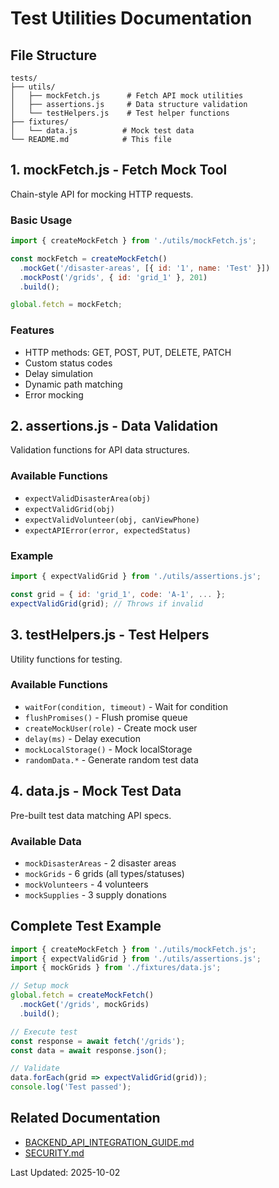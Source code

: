 # Test Utilities Documentation

## File Structure

```
tests/
├── utils/
│   ├── mockFetch.js      # Fetch API mock utilities
│   ├── assertions.js     # Data structure validation
│   └── testHelpers.js    # Test helper functions
├── fixtures/
│   └── data.js          # Mock test data
└── README.md            # This file
```

## 1. mockFetch.js - Fetch Mock Tool

Chain-style API for mocking HTTP requests.

### Basic Usage

```javascript
import { createMockFetch } from './utils/mockFetch.js';

const mockFetch = createMockFetch()
  .mockGet('/disaster-areas', [{ id: '1', name: 'Test' }])
  .mockPost('/grids', { id: 'grid_1' }, 201)
  .build();

global.fetch = mockFetch;
```

### Features

- HTTP methods: GET, POST, PUT, DELETE, PATCH
- Custom status codes
- Delay simulation
- Dynamic path matching
- Error mocking

## 2. assertions.js - Data Validation

Validation functions for API data structures.

### Available Functions

- `expectValidDisasterArea(obj)`
- `expectValidGrid(obj)`
- `expectValidVolunteer(obj, canViewPhone)`
- `expectAPIError(error, expectedStatus)`

### Example

```javascript
import { expectValidGrid } from './utils/assertions.js';

const grid = { id: 'grid_1', code: 'A-1', ... };
expectValidGrid(grid); // Throws if invalid
```

## 3. testHelpers.js - Test Helpers

Utility functions for testing.

### Available Functions

- `waitFor(condition, timeout)` - Wait for condition
- `flushPromises()` - Flush promise queue
- `createMockUser(role)` - Create mock user
- `delay(ms)` - Delay execution
- `mockLocalStorage()` - Mock localStorage
- `randomData.*` - Generate random test data

## 4. data.js - Mock Test Data

Pre-built test data matching API specs.

### Available Data

- `mockDisasterAreas` - 2 disaster areas
- `mockGrids` - 6 grids (all types/statuses)
- `mockVolunteers` - 4 volunteers
- `mockSupplies` - 3 supply donations

## Complete Test Example

```javascript
import { createMockFetch } from './utils/mockFetch.js';
import { expectValidGrid } from './utils/assertions.js';
import { mockGrids } from './fixtures/data.js';

// Setup mock
global.fetch = createMockFetch()
  .mockGet('/grids', mockGrids)
  .build();

// Execute test
const response = await fetch('/grids');
const data = await response.json();

// Validate
data.forEach(grid => expectValidGrid(grid));
console.log('Test passed');
```

## Related Documentation

- [BACKEND_API_INTEGRATION_GUIDE.md](../BACKEND_API_INTEGRATION_GUIDE.md)
- [SECURITY.md](../SECURITY.md)

Last Updated: 2025-10-02
